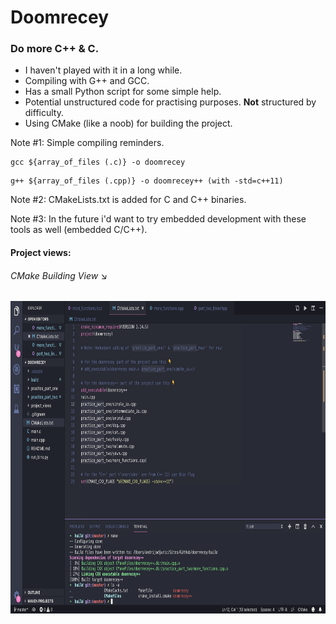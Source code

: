 # Doomrecey
<h3>Do more C++ & C.</h3>
<ul>
  <li>I haven't played with it in a long while.</li>
  <li>Compiling with G++ and GCC.</li>
  <li>Has a small Python script for some simple help.</li>
  <li>Potential unstructured code for practising purposes. <b>Not</b> structured by difficulty.</li>
  <li>Using CMake (like a noob) for building the project.</li>
</ul>

Note #1: Simple compiling reminders.

```
gcc ${array_of_files (.c)} -o doomrecey
```
```
g++ ${array_of_files (.cpp)} -o doomrecey++ (with -std=c++11)
```

Note #2: CMakeLists.txt is added for C and C++ binaries.

Note #3: In the future i'd want to try embedded development with these tools as well (embedded C/C++).

#### Project views:

<h6>CMake Building View &#x2198;</h6>
<img src="project_views/view-1.png" height="500" alt="View 1">
